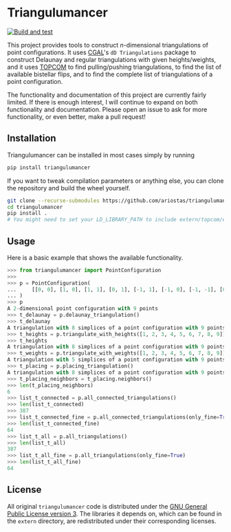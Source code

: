 # Triangulumancer

[![Build and test](https://github.com/ariostas/triangulumancer/actions/workflows/test.yml/badge.svg)](https://github.com/ariostas/triangulumancer/actions/workflows/test.yml)

This project provides tools to construct $n$-dimensional triangulations of point configurations. It uses [CGAL](https://www.cgal.org/)'s `dD Triangulations` package to construct Delaunay and regular triangulations with given heights/weights, and it uses [TOPCOM](https://www.wm.uni-bayreuth.de/de/team/rambau_joerg/TOPCOM/) to find pulling/pushing triangulations, to find the list of available bistellar flips, and to find the complete list of triangulations of a point configuration.

The functionality and documentation of this project are currently fairly limited. If there is enough interest, I will continue to expand on both functionality and documentation. Please open an issue to ask for more functionality, or even better, make a pull request!

## Installation

Triangulumancer can be installed in most cases simply by running
```bash
pip install triangulumancer
```

If you want to tweak compilation parameters or anything else, you can clone the repository and build the wheel yourself.
```bash
git clone --recurse-submodules https://github.com/ariostas/triangulumancer.git
cd triangulumancer
pip install .
# You might need to set your LD_LIBRARY_PATH to include extern/topcom/external/lib.
```

## Usage

Here is a basic example that shows the available functionality.

```python
>>> from triangulumancer import PointConfiguration
>>>
>>> p = PointConfiguration(
...     [[0, 0], [1, 0], [1, 1], [0, 1], [-1, 1], [-1, 0], [-1, -1], [0, -1], [1, -1]]
... )
>>> p
A 2-dimensional point configuration with 9 points
>>> t_delaunay = p.delaunay_triangulation()
>>> t_delaunay
A triangulation with 8 simplices of a point configuration with 9 points
>>> t_heights = p.triangulate_with_heights([1, 2, 3, 4, 5, 6, 7, 8, 9])
>>> t_heights
A triangulation with 8 simplices of a point configuration with 9 points
>>> t_weights = p.triangulate_with_weights([1, 2, 3, 4, 5, 6, 7, 8, 9])
A triangulation with 5 simplices of a point configuration with 9 points
>>> t_placing = p.placing_triangulation()
A triangulation with 8 simplices of a point configuration with 9 points
>>> t_placing_neighbors = t_placing.neighbors()
>>> len(t_placing_neighbors)
6
>>> list_t_connected = p.all_connected_triangulations()
>>> len(list_t_connected)
>>> 387
>>> list_t_connected_fine = p.all_connected_triangulations(only_fine=True)
>>> len(list_t_connected_fine)
64
>>> list_t_all = p.all_triangulations()
>>> len(list_t_all)
387
>>> list_t_all_fine = p.all_triangulations(only_fine=True)
>>> len(list_t_all_fine)
64
```

## License

All original `triangulumancer` code is distributed under the [GNU General Public License version 3](https://www.gnu.org/licenses/gpl-3.0.txt). The libraries it depends on, which can be found in the `extern` directory, are redistributed under their corresponding licenses.
